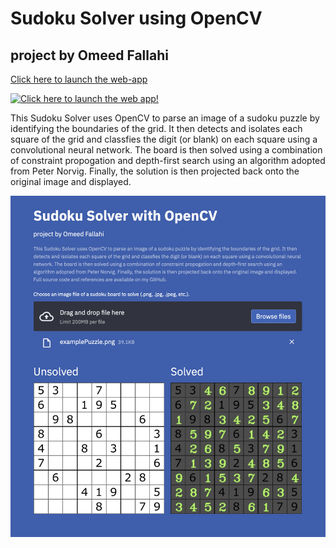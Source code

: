 # Sudoku Solver using OpenCV
## project by Omeed Fallahi

[Click here to launch the web-app](https://share.streamlit.io/omeedf/sudoku-solver/main/sudoSolve.py "Sudoku Solver, Omeed Fallahi")

[![Click here to launch the web app!](https://static.streamlit.io/badges/streamlit_badge_black_white.svg)](https://share.streamlit.io/omeedf/sudoku-solver/main/sudoSolve.py)

This Sudoku Solver uses OpenCV to parse an image of a sudoku puzzle by identifying the boundaries of the grid. It then detects and isolates each square of the grid and classfies the digit (or blank) on each square using a convolutional neural network. The board is then solved using a combination of constraint propogation and depth-first search using an algorithm adopted from Peter Norvig. Finally, the solution is then projected back onto the original image and displayed. 

![Example of Sudoku Solver Implementation](https://github.com/omeedf/sudoku-solver/blob/main/images/sudokuSolver-example.png?raw=true)
